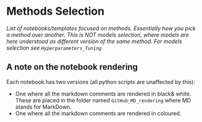 # Methods Selection
*List of notebooks/templates focused on methods. Essentially how you pick a method over another. This is NOT models selection, where models are here understood as different version of the same method. For models selection see `Hyperparameters_Tuning`*

## A note on the notebook rendering
Each notebook has two versions (all python scripts are unaffected by this):
- One where all the markdown comments are rendered in black& white. These are placed in the folder named `GitHub_MD_rendering` where MD stands for MarkDown.
- One where all the markdown comments are rendered in coloured.